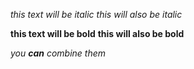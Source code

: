 *this text will be italic*
_this will also be italic_

**this text will be bold**
__this will also be bold__

_you **can** combine them_
